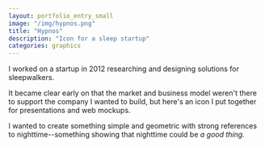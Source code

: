 ```yaml
---
layout: portfolio_entry_small
image: "/img/hypnos.png"
title: "Hypnos"
description: "Icon for a sleep startup"
categories: graphics
---
```


I worked on a startup in 2012 researching and designing solutions for
sleepwalkers.

It became clear early on that the market and business model weren't there to
support the company I wanted to build, but here's an icon I put
together for presentations and web mockups.

I wanted to create something simple and geometric with strong references to
nighttime--something showing that nighttime could be *a good thing.*
